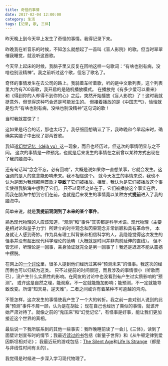 ```yaml
---
title: 奇怪的事情
date: 2017-02-04 12:00:00
category: 生活
tags: [记录, 歌, 三体]
---
```


昨天晚上到今天早上发生了奇怪的事情。我得记录下来。

<!--more-->

昨晚我在听音乐的时候，不知怎么就想起了一首叫《盲人影院》的歌。但当时翠翠催我睡觉，就没听这首歌。

今天早上起床的时候，我脑子里又反复在回响这样一句歌词：“有啥也别有病，没啥也别没精神”。我之前听过这个歌，但忘了歌名了。

奇怪的事情发生在去公司的路上。我骑着车听着歌，听的是中文歌列表，这个列表里大约有700首歌，我开启的是随机播放模式。
在播放完《有多少爱可以重来》和《得到你的人却得不到你的心》之后，突然开始播放《盲人影院》了！这时我就挺意外，但觉得这种巧合还是可能发生的。
但接着播放的是《中国志气》，恰恰就是包含“有啥也别有病，没啥也别没精神”这句词的歌！

当时我就震惊了！

这如果是巧合的话，那也太巧了。我仔细回想确认了下，我昨晚和今早起床时，确确实实脑子中出现了那两首歌。

我知道[幻觉记忆（déjà vu）](http://baike.baidu.com/view/440962.htm)这一现象，而且也经历过。但这次的事情明显与之不同。
这次的事情是一种预兆，也就是后来发生的事情在之前曾以某种方式出现在了我的脑海中。

还有句话叫“念念不忘，必有回响”，大概是说如果你一直想某事，它就会发生。这强调的是人的意念能影响未来。我不相信这个。
就今天发生的事情来说，我也不认为是因为我想那两首歌才**导致**了它们被播放。相反，我认为是它们被播放这个事实使得我脑海中想到了它们。
只不过奇怪之处在于，它们被播放这个事实在后，而我在脑海中想到它们在前，也就是后来发生的事情竟以某种方式**提前**进入了我的脑海中。

简单来说，就是**我提前观测到了未来的某个事件**。

熟悉现代物理的人应该知道，“观测”和“事件”其实都是科学术语。现代物理（主要是相对论和量子力学）所建立的时空观念和因果观念非常新颖和具有革命性，
本身就让人感到奇妙。作为具有理工科背景和相信科学的人，我隐隐觉得这次发生的怪事并没有超出现代科学理论的范畴（大概就是时间并非向前延伸的直线）。
但不管怎样，听理论是一回事，亲身验证就完全是另一回事了！我还是迟迟不能从震撼中摆脱。

在网上的[一个讨论](https://www.zhihu.com/question/19587685)里，很多人提到他们经历过某种“预测未来”的怪事。我这次的经历倒也可以归结为这类。
只不过提前的时间很短，而且涉及的事情很小（听歌而已），没产生什么实质性的影响。在网友的讨论中也没看到有产生过实质影响的“预测”。
或许这是自然之理，能观察，不一定就能施加影响；能预测，不一定就能导致改变。所谓“知天易，逆天难”，二者之间或许有着某种不可逾越的鸿沟。

不管怎样，这次发生的事情使我产生了一个大的转折。我之前一直对别人说到的此类“预测”事件不屑一顾，认为是在胡扯；
现在自己也经历了类似的事情，就该开始严肃对待了。就像之前的“鬼压床”和“幻觉记忆”，有怪事是好事，能让我们更加接近这个世界的真相。

最后说一下我所联系到的其他一些事实：我昨晚睡前读了一会儿《三体》，读到了面壁计划宣布时的情节；我最近[读过的书](https://book.douban.com/people/msb91/collect)包括《新量子世界》和《从牛顿定律到爱因斯坦相对论》；
我最近玩的游戏包括：[The Silent Age](http://store.steampowered.com/app/352520/)和[Life Is Strange](http://store.steampowered.com/app/319630/)（都是与非线性时间有关的）。

我觉得是时候进一步深入学习现代物理了。
